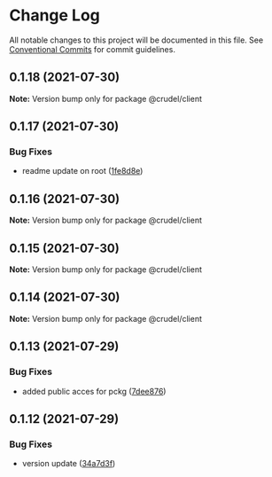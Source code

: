 # Change Log

All notable changes to this project will be documented in this file.
See [Conventional Commits](https://conventionalcommits.org) for commit guidelines.

## 0.1.18 (2021-07-30)

**Note:** Version bump only for package @crudel/client





## 0.1.17 (2021-07-30)


### Bug Fixes

* readme update on root ([1fe8d8e](https://github.com/oszlanyikornel/crudel/commit/1fe8d8e376e48aed7b5a1ca19216a1273cbc1796))





## 0.1.16 (2021-07-30)

**Note:** Version bump only for package @crudel/client





## 0.1.15 (2021-07-30)

**Note:** Version bump only for package @crudel/client





## 0.1.14 (2021-07-30)

**Note:** Version bump only for package @crudel/client





## 0.1.13 (2021-07-29)


### Bug Fixes

* added public acces for pckg ([7dee876](https://github.com/oszlanyikornel/crudel/commit/7dee8767fa31c6e3e67482783c32eb7ab9720413))





## 0.1.12 (2021-07-29)


### Bug Fixes

* version update ([34a7d3f](https://github.com/oszlanyikornel/crudel/commit/34a7d3f4a7f906a99b77e11d9b693fdf36e9cf0a))
